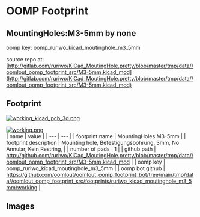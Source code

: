# OOMP Footprint  
## MountingHoles:M3-5mm  by none  
  
oomp key: oomp_ruriwo_kicad_moutinghole_m3_5mm  
  
source repo at: [http://gitlab.com/ruriwo/KiCad_MoutingHole.pretty/blob/master/tmp/data//oomlout_oomp_footprint_src/M3-5mm.kicad_mod](http://gitlab.com/ruriwo/KiCad_MoutingHole.pretty/blob/master/tmp/data//oomlout_oomp_footprint_src/M3-5mm.kicad_mod)  
## Footprint  
  
[![working_kicad_pcb_3d.png](working_kicad_pcb_3d_600.png)](working_kicad_pcb_3d.png)  
  
[![working.png](working_600.png)](working.png)  
| name | value | 
| --- | --- | 
| footprint name | MountingHoles:M3-5mm | 
| footprint description | Mounting hole, Befestigungsbohrung, 3mm, No Annular, Kein Restring, | 
| number of pads | 1 | 
| github path | http://github.com/ruriwo/KiCad_MoutingHole.pretty/blob/master/tmp/data//oomlout_oomp_footprint_src/M3-5mm.kicad_mod | 
| oomp key | oomp_ruriwo_kicad_moutinghole_m3_5mm | 
| oomp bot github | https://github.com/oomlout/oomlout_oomp_footprint_bot/tree/main/tmp/data//oomlout_oomp_footprint_src/footprints/ruriwo_kicad_moutinghole_m3_5mm/working | 
## Images  
